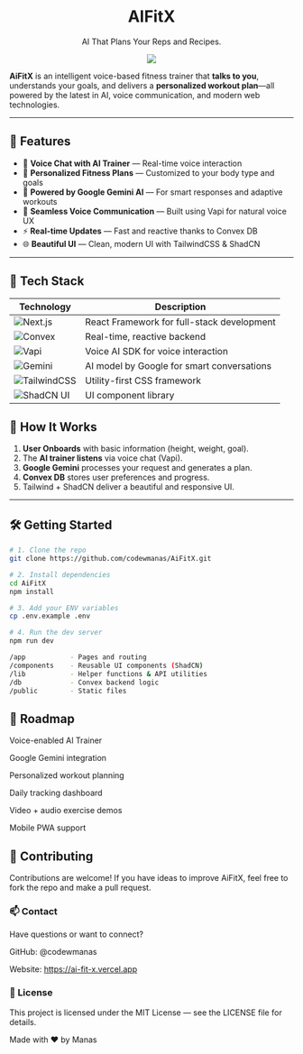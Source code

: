 <h1 align="center">AIFitX</h1>
<p align="center">AI That Plans Your Reps and Recipes.<p>
<div align="center">
<img src="https://t4.ftcdn.net/jpg/07/38/45/31/360_F_738453145_EBpbkbt4s1eWkfk6Q9aBskzSL2EiY8PI.jpg" width="full" />
</div>

**AiFitX** is an intelligent voice-based fitness trainer that **talks to you**, understands your goals, and delivers a **personalized workout plan**—all powered by the latest in AI, voice communication, and modern web technologies.

---

## 🎯 Features

- 🎤 **Voice Chat with AI Trainer** — Real-time voice interaction
- 🧠 **Personalized Fitness Plans** — Customized to your body type and goals
- 🤖 **Powered by Google Gemini AI** — For smart responses and adaptive workouts
- 💬 **Seamless Voice Communication** — Built using Vapi for natural voice UX
- ⚡ **Real-time Updates** — Fast and reactive thanks to Convex DB
- 🌐 **Beautiful UI** — Clean, modern UI with TailwindCSS & ShadCN

---

## 🚀 Tech Stack

<div align="left">

| Technology | Description |
|-----------|-------------|
| ![Next.js](https://img.shields.io/badge/-Next.js-000?style=for-the-badge&logo=next.js) | React Framework for full-stack development |
| ![Convex](https://img.shields.io/badge/-Convex-0047AB?style=for-the-badge&logo=data:image/svg+xml;base64,PHN2ZyBmaWxsPSIjZmZmIiB2aWV3Qm94PSIwIDAgMjQgMjQiIHhtbG5zPSJod...) | Real-time, reactive backend |
| ![Vapi](https://img.shields.io/badge/-Vapi-0d1117?style=for-the-badge&logo=voice-over-ip) | Voice AI SDK for voice interaction |
| ![Gemini](https://img.shields.io/badge/-Gemini%20AI-4285F4?style=for-the-badge&logo=google&logoColor=white) | AI model by Google for smart conversations |
| ![TailwindCSS](https://img.shields.io/badge/-TailwindCSS-38B2AC?style=for-the-badge&logo=tailwind-css) | Utility-first CSS framework |
| ![ShadCN UI](https://img.shields.io/badge/-ShadCN%20UI-000?style=for-the-badge&logo=storybook&logoColor=white) | UI component library |

</div>

## 🧠 How It Works

1. **User Onboards** with basic information (height, weight, goal).
2. The **AI trainer listens** via voice chat (Vapi).
3. **Google Gemini** processes your request and generates a plan.
4. **Convex DB** stores user preferences and progress.
5. Tailwind + ShadCN deliver a beautiful and responsive UI.

---

## 🛠️ Getting Started

```bash
# 1. Clone the repo
git clone https://github.com/codewmanas/AiFitX.git

# 2. Install dependencies
cd AiFitX
npm install

# 3. Add your ENV variables
cp .env.example .env

# 4. Run the dev server
npm run dev
```
```bash
/app           - Pages and routing
/components    - Reusable UI components (ShadCN)
/lib           - Helper functions & API utilities
/db            - Convex backend logic
/public        - Static files
```

## 📅 Roadmap
 Voice-enabled AI Trainer

 Google Gemini integration

 Personalized workout planning

 Daily tracking dashboard

 Video + audio exercise demos

 Mobile PWA support

## 🤝 Contributing
Contributions are welcome! If you have ideas to improve AiFitX, feel free to fork the repo and make a pull request.

### 📫 Contact
Have questions or want to connect?

GitHub: @codewmanas

Website: https://ai-fit-x.vercel.app

### 🏁 License
This project is licensed under the MIT License — see the LICENSE file for details.

Made with ❤️ by Manas
